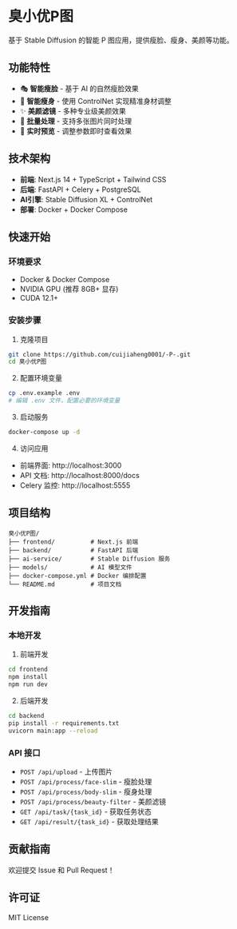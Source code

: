 # 臭小优P图

基于 Stable Diffusion 的智能 P 图应用，提供瘦脸、瘦身、美颜等功能。

## 功能特性

- 🎭 **智能瘦脸** - 基于 AI 的自然瘦脸效果
- 💃 **智能瘦身** - 使用 ControlNet 实现精准身材调整  
- ✨ **美颜滤镜** - 多种专业级美颜效果
- 🚀 **批量处理** - 支持多张图片同时处理
- 🎨 **实时预览** - 调整参数即时查看效果

## 技术架构

- **前端**: Next.js 14 + TypeScript + Tailwind CSS
- **后端**: FastAPI + Celery + PostgreSQL
- **AI引擎**: Stable Diffusion XL + ControlNet
- **部署**: Docker + Docker Compose

## 快速开始

### 环境要求

- Docker & Docker Compose
- NVIDIA GPU (推荐 8GB+ 显存)
- CUDA 12.1+

### 安装步骤

1. 克隆项目
```bash
git clone https://github.com/cuijiaheng0001/-P-.git
cd 臭小优P图
```

2. 配置环境变量
```bash
cp .env.example .env
# 编辑 .env 文件，配置必要的环境变量
```

3. 启动服务
```bash
docker-compose up -d
```

4. 访问应用
- 前端界面: http://localhost:3000
- API 文档: http://localhost:8000/docs
- Celery 监控: http://localhost:5555

## 项目结构

```
臭小优P图/
├── frontend/          # Next.js 前端
├── backend/           # FastAPI 后端
├── ai-service/        # Stable Diffusion 服务
├── models/            # AI 模型文件
├── docker-compose.yml # Docker 编排配置
└── README.md          # 项目文档
```

## 开发指南

### 本地开发

1. 前端开发
```bash
cd frontend
npm install
npm run dev
```

2. 后端开发
```bash
cd backend
pip install -r requirements.txt
uvicorn main:app --reload
```

### API 接口

- `POST /api/upload` - 上传图片
- `POST /api/process/face-slim` - 瘦脸处理
- `POST /api/process/body-slim` - 瘦身处理
- `POST /api/process/beauty-filter` - 美颜滤镜
- `GET /api/task/{task_id}` - 获取任务状态
- `GET /api/result/{task_id}` - 获取处理结果

## 贡献指南

欢迎提交 Issue 和 Pull Request！

## 许可证

MIT License